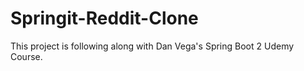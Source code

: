 Springit-Reddit-Clone
===

This project is following along with Dan Vega's Spring Boot 2 Udemy Course.

